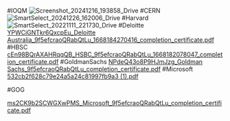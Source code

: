 #IOQM
![Screenshot_20241216_193858_Drive](https://github.com/user-attachments/assets/4357ce7b-5ce8-4fc6-9269-a681c4e8d9fe)
#CERN
![SmartSelect_20241226_162006_Drive](https://github.com/user-attachments/assets/21342c15-ddf9-449e-b0aa-cecfc29b70d0)
#Harvard
![SmartSelect_20221111_221730_Drive](https://github.com/user-attachments/assets/624d6fd1-72b9-49d3-86a6-17f6d2e15113)
#Deloitte
[YPWCiGNTkr6QxcpEu_Deloitte Australia_9f5efcraoQRabQtLu_1668184270416_completion_certificate.pdf](https://github.com/user-attachments/files/18252183/YPWCiGNTkr6QxcpEu_Deloitte.Australia_9f5efcraoQRabQtLu_1668184270416_completion_certificate.pdf)
#HBSC
[cEn98BQrAXAHRqqQB_HSBC_9f5efcraoQRabQtLu_1668182078047_completion_certificate.pdf](https://github.com/user-attachments/files/18252182/cEn98BQrAXAHRqqQB_HSBC_9f5efcraoQRabQtLu_1668182078047_completion_certificate.pdf)
#GoldmanSachs
[NPdeQ43o8P9HJmJzg_Goldman Sachs_9f5efcraoQRabQtLu_completion_certificate.pdf](https://github.com/user-attachments/files/18252181/NPdeQ43o8P9HJmJzg_Goldman.Sachs_9f5efcraoQRabQtLu_completion_certificate.pdf)
#Microsoft
[532cb2f628c79e24a5a24c81997fb9a3 (1).pdf](https://github.com/user-attachments/files/18252199/532cb2f628c79e24a5a24c81997fb9a3.1.pdf)

#GOG

[ms2CK9b2SCWGXwPMS_Microsoft_9f5efcraoQRabQtLu_completion_certificate.pdf](https://github.com/user-attachments/files/18252180/ms2CK9b2SCWGXwPMS_Microsoft_9f5efcraoQRabQtLu_completion_certificate.pdf)
